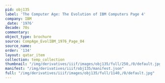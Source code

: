 ```yaml
---
pid: obj135
label: 'The Computer Age: The Evolution of IBM Computers Page 4'
company: IBM
_date: '1976'
decade: 70s
commentary: 
object_type: brochure
source: CompAge_EvolIBM_1976_Page_04
source_name: 
order: '134'
layout: qatar_item
collection: temp_collection
thumbnail: "/img/derivatives/iiif/images/obj135/full/250,/0/default.jpg"
manifest: "/img/derivatives/iiif/obj135/manifest.json"
full: "/img/derivatives/iiif/images/obj135/full/1140,/0/default.jpg"
---
```

